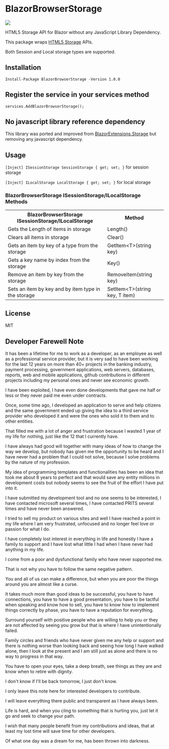 # BlazorBrowserStorage

<p>
    	<a href="https://www.nuget.org/packages/BlazorBrowserStorage">
	    <img src="https://buildstats.info/nuget/BlazorBrowserStorage?v=1.0.0" />
	</a>
</p>

HTML5 Storage API for Blazor without any JavaScript Library Dependency.

This package wraps [HTML5 Storage](https://developer.mozilla.org/en-US/docs/Web/API/Storage) APIs. 

Both Session and Local storage types are supported.

## Installation

`Install-Package BlazorBrowserStorage -Version 1.0.0`

## Register the service in your services method

`services.AddBlazorBrowserStorage();`

## No javascript library reference dependency

This library was ported and improved from [BlazorExtensions.Storage](https://github.com/BlazorExtensions/Storage) but removing any javascript dependency.

## Usage

`[Inject] ISessionStorage SessionStorage { get; set; }` for session storage

`[Inject] ILocalStorage LocalStorage { get; set; }` for local storage

### BlazorBrowserStorage ISessionStorage/ILocalStorage Methods

<table>
	<tr>
		<th>BlazorBrowserStorage ISessionStorage/ILocalStorage</th>
		<th>Method</th>
	</tr>
	<tr>
		<td>Gets the Length of items in storage</td>
		<td>Length()</td>
	</tr>
	<tr>
		<td>Clears all items in storage</td>
		<td>Clear()</td>
	</tr>
	<tr>
		<td>Gets an item by key of a type from the storage</td>
		<td>GetItem&lt;T&gt;(string key)</td>
	</tr>
  <tr>
		<td>Gets a key name by index from the storage</td>
		<td>Key()</td>
	</tr>
  <tr>
		<td>Remove an item by key from the storage</td>
		<td>RemoveItem(string key)</td>
	</tr>
  <tr>
		<td>Sets an item by key and by item type in the storage</td>
		<td>SetItem&lt;T&gt;(string key, T item)</td>
	</tr>
</table>

## License
MIT

## Developer Farewell Note
	
It has been a lifetime for me to work as a developer, as an employee as well as a professional service provider, but it is very sad to have been working for the last 12 years on more than 40+ projects in the banking industry, payment processing, government applications, web servers, databases, reports, web and mobile applications, github contributions in different projects including my personal ones and never see economic growth.

I have been exploited, I have even done developments that gave me half or less or they never paid me even under contracts.

Once, some time ago, I developed an application to serve and help citizens and the same government ended up giving the idea to a third service provider who developed it and were the ones who sold it to them and to other entities.

That filled me with a lot of anger and frustration because I wasted 1 year of my life for nothing, just like the 12 that I currently have.

I have always had good will together with many ideas of how to change the way we develop, but nobody has given me the opportunity to be heard and I have never had a problem that I could not solve, because I solve problems by the nature of my profession.

My idea of ​​programming templates and functionalities has been an idea that took me about 8 years to perfect and that would save any entity millions in development costs but nobody seems to see the fruit of the effort I have put into it.

I have submitted my development tool and no one seems to be interested, I have contacted microsoft several times, I have contacted PRITS several times and have never been answered.

I tried to sell my product on various sites and well I have reached a point in my life where I am very frustrated, unfocused and no longer feel love or passion for what I do.

I have completely lost interest in everything in life and honestly I have a family to support and I have lost what little I had when I have never had anything in my life.

I come from a poor and dysfunctional family who have never supported me.

That is not why you have to follow the same negative pattern.

You and all of us can make a difference, but when you are poor the things around you are almost like a curse.

It takes much more than good ideas to be successful, you have to have connections, you have to have a good presentation, you have to be tactful when speaking and know how to sell, you have to know how to implement things correctly by phase, you have to have a reputation for everything.

Surround yourself with positive people who are willing to help you or they are not affected by seeing you grow but that is where I have unintentionally failed.

Family circles and friends who have never given me any help or support and there is nothing worse than looking back and seeing how long I have walked alone, then I look at the present and I am still just as alone and there is no way to progress in that way.

You have to open your eyes, take a deep breath, see things as they are and know when to retire with dignity.

I don't know if I'll be back tomorrow, I just don't know.

I only leave this note here for interested developers to contribute.

I will leave everything there public and transparent as I have always been.

Life is hard, and when you cling to something that is hurting you, just let it go and seek to change your path.

I wish that many people benefit from my contributions and ideas, that at least my lost time will save time for other developers.

Of what one day was a dream for me, has been thrown into darkness.
